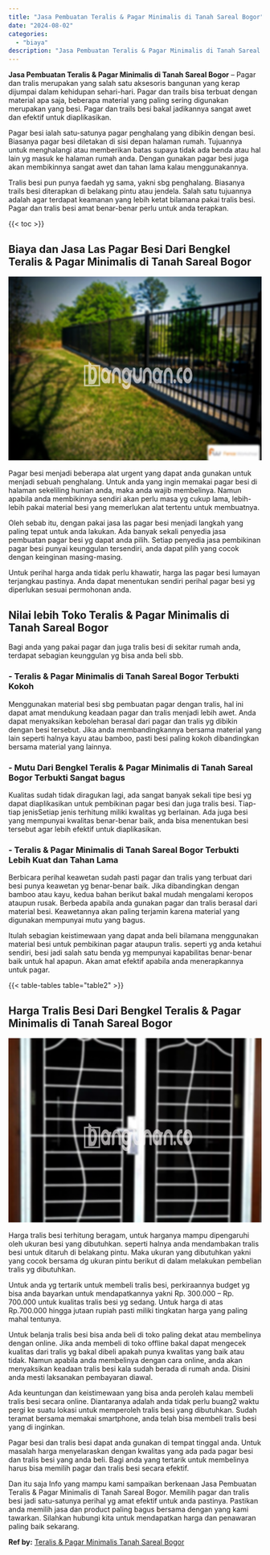 ```yaml
---
title: "Jasa Pembuatan Teralis & Pagar Minimalis di Tanah Sareal Bogor"
date: "2024-08-02"
categories: 
  - "biaya"
description: "Jasa Pembuatan Teralis & Pagar Minimalis di Tanah Sareal Bogor. Dan itu saja Info yang mampu kami sampaikan berkenaan Jasa Pembuatan Teralis & Pagar Minimali..."
---
```


**Jasa Pembuatan Teralis & Pagar Minimalis di Tanah Sareal Bogor** – Pagar dan tralis merupakan yang salah satu aksesoris bangunan yang kerap dijumpai dalam kehidupan sehari-hari. Pagar dan trails bisa terbuat dengan material apa saja, beberapa material yang paling sering digunakan merupakan yang besi. Pagar dan trails besi bakal jadikannya sangat awet dan efektif untuk diaplikasikan.

Pagar besi ialah satu-satunya pagar penghalang yang dibikin dengan besi. Biasanya pagar besi diletakan di sisi depan halaman rumah. Tujuannya untuk menghalangi atau memberikan batas supaya tidak ada benda atau hal lain yg masuk ke halaman rumah anda. Dengan gunakan pagar besi juga akan membikinnya sangat awet dan tahan lama kalau menggunakannya.

Tralis besi pun punya faedah yg sama, yakni sbg penghalang. Biasanya trails besi diterapkan di belakang pintu atau jendela. Salah satu tujuannya adalah agar terdapat keamanan yang lebih ketat bilamana pakai tralis besi. Pagar dan tralis besi amat benar-benar perlu untuk anda terapkan.

{{< toc >}}

## Biaya dan Jasa Las Pagar Besi Dari Bengkel Teralis & Pagar Minimalis di Tanah Sareal Bogor

![Jasa Pembuatan Teralis & Pagar Minimalis di Tanah Sareal Bogor](/images/pagar-minimalis-murah-46.png)

Pagar besi menjadi beberapa alat urgent yang dapat anda gunakan untuk menjadi sebuah penghalang. Untuk anda yang ingin memakai pagar besi di halaman sekeliling hunian anda, maka anda wajib membelinya. Namun apabila anda membikinnya sendiri akan perlu masa yg cukup lama, lebih-lebih pakai material besi yang memerlukan alat tertentu untuk membuatnya.

Oleh sebab itu, dengan pakai jasa las pagar besi menjadi langkah yang paling tepat untuk anda lakukan. Ada banyak sekali penyedia jasa pembuatan pagar besi yg dapat anda pilih. Setiap penyedia jasa pembikinan pagar besi punyai keunggulan tersendiri, anda dapat pilih yang cocok dengan keinginan masing-masing.

Untuk perihal harga anda tidak perlu khawatir, harga las pagar besi lumayan terjangkau pastinya. Anda dapat menentukan sendiri perihal pagar besi yg diperlukan sesuai permohonan anda.

## Nilai lebih Toko Teralis & Pagar Minimalis di Tanah Sareal Bogor

Bagi anda yang pakai pagar dan juga tralis besi di sekitar rumah anda, terdapat sebagian keunggulan yg bisa anda beli sbb.

### \- Teralis & Pagar Minimalis di Tanah Sareal Bogor Terbukti Kokoh

Menggunakan material besi sbg pembuatan pagar dengan tralis, hal ini dapat amat mendukung keadaan pagar dan tralis menjadi lebih awet. Anda dapat menyaksikan kebolehan berasal dari pagar dan tralis yg dibikin dengan besi tersebut. Jika anda membandingkannya bersama material yang lain seperti halnya kayu atau bamboo, pasti besi paling kokoh dibandingkan bersama material yang lainnya.

### \- Mutu Dari Bengkel Teralis & Pagar Minimalis di Tanah Sareal Bogor Terbukti Sangat bagus

Kualitas sudah tidak diragukan lagi, ada sangat banyak sekali tipe besi yg dapat diaplikasikan untuk pembikinan pagar besi dan juga tralis besi. Tiap-tiap jenisSetiap jenis terhitung miliki kwalitas yg berlainan. Ada juga besi yang mempunyai kwalitas benar-benar baik, anda bisa menentukan besi tersebut agar lebih efektif untuk diaplikasikan.

### \- Teralis & Pagar Minimalis di Tanah Sareal Bogor Terbukti Lebih Kuat dan Tahan Lama

Berbicara perihal keawetan sudah pasti pagar dan tralis yang terbuat dari besi punya keawetan yg benar-benar baik. Jika dibandingkan dengan bamboo atau kayu, kedua bahan berikut bakal mudah mengalami keropos ataupun rusak. Berbeda apabila anda gunakan pagar dan tralis berasal dari material besi. Keawetannya akan paling terjamin karena material yang digunakan mempunyai mutu yang bagus.

Itulah sebagian keistimewaan yang dapat anda beli bilamana menggunakan material besi untuk pembikinan pagar ataupun tralis. seperti yg anda ketahui sendiri, besi jadi salah satu benda yg mempunyai kapabilitas benar-benar baik untuk hal apapun. Akan amat efektif apabila anda menerapkannya untuk pagar.

{{< table-tables table="table2" >}}

## Harga Tralis Besi Dari Bengkel Teralis & Pagar Minimalis di Tanah Sareal Bogor

![Jasa Pembuatan Teralis & Pagar Minimalis di Tanah Sareal Bogor](/images/teralis-minimalis-murah-38.png)

Harga tralis besi terhitung beragam, untuk harganya mampu dipengaruhi oleh ukuran besi yang dibutuhkan. seperti halnya anda mendambakan tralis besi untuk ditaruh di belakang pintu. Maka ukuran yang dibutuhkan yakni yang cocok bersama dg ukuran pintu berikut di dalam melakukan pembelian tralis yg dibutuhkan.

Untuk anda yg tertarik untuk membeli tralis besi, perkiraannya budget yg bisa anda bayarkan untuk mendapatkannya yakni Rp. 300.000 – Rp. 700.000 untuk kualitas tralis besi yg sedang. Untuk harga di atas Rp.700.000 hingga jutaan rupiah pasti miliki tingkatan harga yang paling mahal tentunya.

Untuk belanja tralis besi bisa anda beli di toko paling dekat atau membelinya dengan online. Jika anda membeli di toko offline bakal dapat mengecek kualitas dari tralis yg bakal dibeli apakah punya kwalitas yang baik atau tidak. Namun apabila anda membelinya dengan cara online, anda akan menyaksikan keadaan tralis besi kala sudah berada di rumah anda. Disini anda mesti laksanakan pembayaran diawal.

Ada keuntungan dan keistimewaan yang bisa anda peroleh kalau membeli tralis besi secara online. Diantaranya adalah anda tidak perlu buang2 waktu pergi ke suatu lokasi untuk memperoleh tralis besi yang dibutuhkan. Sudah teramat bersama memakai smartphone, anda telah bisa membeli tralis besi yang di inginkan.

Pagar besi dan tralis besi dapat anda gunakan di tempat tinggal anda. Untuk masalah harga menyelaraskan dengan kwalitas yang ada pada pagar besi dan tralis besi yang anda beli. Bagi anda yang tertarik untuk membelinya harus bisa memilih pagar dan tralis besi secara efektif.

Dan itu saja Info yang mampu kami sampaikan berkenaan Jasa Pembuatan Teralis & Pagar Minimalis di Tanah Sareal Bogor. Memilih pagar dan tralis besi jadi satu-satunya perihal yg amat efektif untuk anda pastinya. Pastikan anda memilih jasa dan product paling bagus bersama dengan yang kami tawarkan. Silahkan hubungi kita untuk mendapatkan harga dan penawaran paling baik sekarang.

**Ref by:** [Teralis & Pagar Minimalis Tanah Sareal Bogor](https://id.wikipedia.org/wiki/Teralis)
